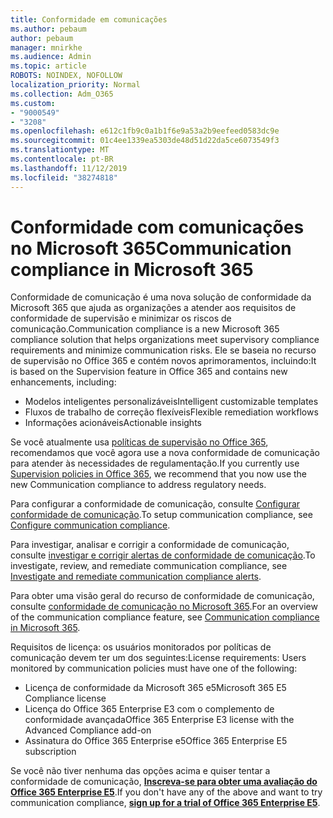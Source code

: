 ```yaml
---
title: Conformidade em comunicações
ms.author: pebaum
author: pebaum
manager: mnirkhe
ms.audience: Admin
ms.topic: article
ROBOTS: NOINDEX, NOFOLLOW
localization_priority: Normal
ms.collection: Adm_O365
ms.custom:
- "9000549"
- "3208"
ms.openlocfilehash: e612c1fb9c0a1b1f6e9a53a2b9eefeed0583dc9e
ms.sourcegitcommit: 01c4ee1339ea5303de48d51d22da5ce6073549f3
ms.translationtype: MT
ms.contentlocale: pt-BR
ms.lasthandoff: 11/12/2019
ms.locfileid: "38274818"
---
```

# <a name="communication-compliance-in-microsoft-365"></a><span data-ttu-id="33c26-102">Conformidade com comunicações no Microsoft 365</span><span class="sxs-lookup"><span data-stu-id="33c26-102">Communication compliance in Microsoft 365</span></span>

<span data-ttu-id="33c26-103">Conformidade de comunicação é uma nova solução de conformidade da Microsoft 365 que ajuda as organizações a atender aos requisitos de conformidade de supervisão e minimizar os riscos de comunicação.</span><span class="sxs-lookup"><span data-stu-id="33c26-103">Communication compliance is a new Microsoft 365 compliance solution that helps organizations meet supervisory compliance requirements and minimize communication risks.</span></span> <span data-ttu-id="33c26-104">Ele se baseia no recurso de supervisão no Office 365 e contém novos aprimoramentos, incluindo:</span><span class="sxs-lookup"><span data-stu-id="33c26-104">It is based on the Supervision feature in Office 365 and contains new enhancements, including:</span></span>

- <span data-ttu-id="33c26-105">Modelos inteligentes personalizáveis</span><span class="sxs-lookup"><span data-stu-id="33c26-105">Intelligent customizable templates</span></span>
- <span data-ttu-id="33c26-106">Fluxos de trabalho de correção flexíveis</span><span class="sxs-lookup"><span data-stu-id="33c26-106">Flexible remediation workflows</span></span>
- <span data-ttu-id="33c26-107">Informações acionáveis</span><span class="sxs-lookup"><span data-stu-id="33c26-107">Actionable insights</span></span>

<span data-ttu-id="33c26-108">Se você atualmente usa [políticas de supervisão no Office 365](https://docs.microsoft.com/microsoft-365/compliance/supervision-policies), recomendamos que você agora use a nova conformidade de comunicação para atender às necessidades de regulamentação.</span><span class="sxs-lookup"><span data-stu-id="33c26-108">If you currently use [Supervision policies in Office 365](https://docs.microsoft.com/microsoft-365/compliance/supervision-policies), we recommend that you now use the new Communication compliance to address regulatory needs.</span></span>

<span data-ttu-id="33c26-109">Para configurar a conformidade de comunicação, consulte [Configurar conformidade de comunicação](https://docs.microsoft.com/microsoft-365/compliance/communication-compliance-configure).</span><span class="sxs-lookup"><span data-stu-id="33c26-109">To setup communication compliance, see [Configure communication compliance](https://docs.microsoft.com/microsoft-365/compliance/communication-compliance-configure).</span></span>

<span data-ttu-id="33c26-110">Para investigar, analisar e corrigir a conformidade de comunicação, consulte [investigar e corrigir alertas de conformidade de comunicação](https://docs.microsoft.com/microsoft-365/compliance/communication-compliance-investigate-remediate).</span><span class="sxs-lookup"><span data-stu-id="33c26-110">To investigate, review, and remediate communication compliance, see [Investigate and remediate communication compliance alerts](https://docs.microsoft.com/microsoft-365/compliance/communication-compliance-investigate-remediate).</span></span>

<span data-ttu-id="33c26-111">Para obter uma visão geral do recurso de conformidade de comunicação, consulte [conformidade de comunicação no Microsoft 365](https://docs.microsoft.com/microsoft-365/compliance/communication-compliance).</span><span class="sxs-lookup"><span data-stu-id="33c26-111">For an overview of the communication compliance feature, see [Communication compliance in Microsoft 365](https://docs.microsoft.com/microsoft-365/compliance/communication-compliance).</span></span>

<span data-ttu-id="33c26-112">Requisitos de licença: os usuários monitorados por políticas de comunicação devem ter um dos seguintes:</span><span class="sxs-lookup"><span data-stu-id="33c26-112">License requirements: Users monitored by communication policies must have one of the following:</span></span>

- <span data-ttu-id="33c26-113">Licença de conformidade da Microsoft 365 e5</span><span class="sxs-lookup"><span data-stu-id="33c26-113">Microsoft 365 E5 Compliance license</span></span>
- <span data-ttu-id="33c26-114">Licença do Office 365 Enterprise E3 com o complemento de conformidade avançada</span><span class="sxs-lookup"><span data-stu-id="33c26-114">Office 365 Enterprise E3 license with the Advanced Compliance add-on</span></span>
- <span data-ttu-id="33c26-115">Assinatura do Office 365 Enterprise e5</span><span class="sxs-lookup"><span data-stu-id="33c26-115">Office 365 Enterprise E5 subscription</span></span>

<span data-ttu-id="33c26-116">Se você não tiver nenhuma das opções acima e quiser tentar a conformidade de comunicação, **[Inscreva-se para obter uma avaliação do Office 365 Enterprise E5](https://go.microsoft.com/fwlink/p/?LinkID=698279)**.</span><span class="sxs-lookup"><span data-stu-id="33c26-116">If you don't have any of the above and want to try communication compliance, **[sign up for a trial of Office 365 Enterprise E5](https://go.microsoft.com/fwlink/p/?LinkID=698279)**.</span></span>